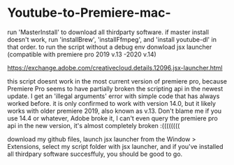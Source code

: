 # Youtube-to-Premiere-mac-
run 'MasterInstall' to download all thirdparty software. 
if master install doesn't work, run 'installBrew', 'installFfmpeg', and 'install youtube-dl' in that order.
to run the script without a debug env donwload jsx launcher (compatible with premiere pro 2019 v.13 -2020 v.14)

https://exchange.adobe.com/creativecloud.details.12096.jsx-launcher.html

this script doesnt work in the most current version of premiere pro, because Premiere Pro seems to have partially broken the scripting api in the newest update. I get an 'illegal arguments' error with simple code that has always worked before.
it is only confirmed to work with version 14.0, but it likely works with older premiere 2019, also known as v.13. Don't blame me if you use 14.4 or whatever, Adobe broke it, I can't even query the premiere pro api in the new version, it's almost completely broken :((((((((

download my github files, launch jsx launcher from the Window > Extensions, select my script folder with jsx launcher, and if you've installed all thirdpary software succesffuly, you should be good to go. 
